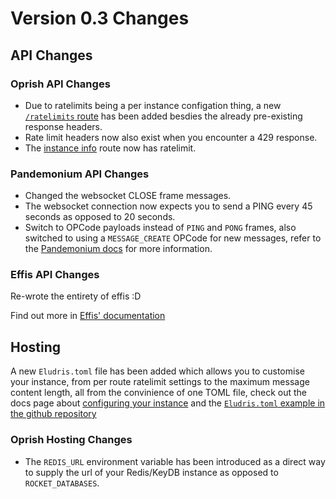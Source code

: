 # Version 0.3 Changes

## API Changes

### Oprish API Changes

- Due to ratelimits being a per instance configation thing, a new [`/ratelimits`
route](./oprish/ratelimits.md) has been added besdies the already pre-existing
response headers.
- Rate limit headers now also exist when you encounter a 429 response.
- The [instance info](./oprish/instance_info.md) route now has ratelimit.

### Pandemonium API Changes

- Changed the websocket CLOSE frame messages.
- The websocket connection now expects you to send a PING every 45 seconds as
opposed to 20 seconds.
- Switch to OPCode payloads instead of `PING` and `PONG` frames, also switched to
using a `MESSAGE_CREATE` OPCode for new messages, refer to the [Pandemonium docs](./pandemonium/payloads.md)
for more information.

### Effis API Changes

Re-wrote the entirety of effis :D

Find out more in [Effis' documentation](./effis/index.md)

## Hosting

A new `Eludris.toml` file has been added which allows you to customise your instance,
from per route ratelimit settings to the maximum message content length, all from
the convinience of one TOML file, check out the docs page about [configuring
your instance](./conf.md) and the [`Eludris.toml` example in the github
repository](https://github.com/eludris/eludris/blob/main/Eludris.example.toml)

### Oprish Hosting Changes

- The `REDIS_URL` environment variable has been introduced as a direct way to
supply the url of your Redis/KeyDB instance as opposed to `ROCKET_DATABASES`.
